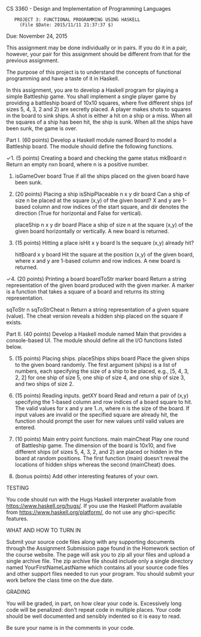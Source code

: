 CS 3360 - Design and Implementation of Programming Languages

	   PROJECT 3: FUNCTIONAL PROGRAMMING USING HASKELL
		 (File $Date: 2015/11/11 21:37:37 $)

Due: November 24, 2015

This assignment may be done individually or in pairs. If you do it in
a pair, however, your pair for this assignment should be different
from that for the previous assignment.

The purpose of this project is to understand the concepts of
functional programming and have a taste of it in Haskell.

In this assignment, you are to develop a Haskell program for playing a
simple Battleship game. You shall implement a single player game by
providing a battleship board of 10x10 squares, where five different
ships (of sizes 5, 4, 3, 2 and 2) are secretly placed. A player makes
shots to squares in the board to sink ships. A shot is either a hit on
a ship or a miss. When all the squares of a ship has been hit, the
ship is sunk. When all the ships have been sunk, the game is over.

Part I. (60 points) Develop a Haskell module named Board to model a
Battleship board. The module should define the following functions.

✓1. (5 points) Creating a board and checking the game status
   mkBoard n
   Return an empty nxn board, where n is a positive number.

  1. isGameOver board
   True if all the ships placed on the given board have been sunk.

2. (20 points) Placing a ship
   isShipPlaceable n x y dir board
   Can a ship of size n be placed at the square (x,y) of the given 
   board? X and y are 1-based column and row indices of the start 
   square, and dir denotes the direction (True for horizontal and
   False for vertical).

   placeShip n x y dir board
   Place a ship of size n at the square (x,y) of the given board
   horizontally or vertically. A new board is returned.

3. (15 points) Hitting a place
   isHit x y board
   Is the sequare (x,y) already hit?

   hitBoard x y board
   Hit the square at the position (x,y) of the given board, where x 
   and y are 1-based column and row indices. A new board is returned.

✓4. (20 points) Printing a board
   boardToStr marker board
   Return a string representation of the given board produced with
   the given marker. A marker is a function that takes a square of
   a board and returns its string representation. 

   sqToStr n
   sqToStrCheat n
   Return a string representation of a given square (value). The cheat
   version reveals a hidden ship placed on the square if exists.

Part II. (40 points) Develop a Haskell module named Main that provides
a console-based UI. The module should define all the I/O functions
listed below.

5. (15 points) Placing ships.
   placeShips ships board
   Place the given ships to the given board randomly. The first 
   argument (ships) is a list of numbers, each specifying the size
   of a ship to be placed, e.g., [5, 4, 3, 2, 2] for one ship of
   size 5, one ship of size 4, and one ship of size 3, and two
   ships of size 2.

6. (15 points) Reading inputs.
   getXY board
   Read and return a pair of (x,y) specifying the 1-based column and 
   row indices of a board square to hit. The valid values for x and y
   are 1..n, where n is the size of the board. If input values are 
   invalid or the specified square are already hit, the function should
   prompt the user for new values until valid values are entered.

7. (10 points) Main entry point functions.
    main
    mainCheat
    Play one round of Battleship game. The dimension of the board is
    10x10, and five different ships (of sizes 5, 4, 3, 2, and 2) are
    placed or hidden in the board at random positions. The first
    function (main) doesn't reveal the locations of hidden ships
    whereas the second (mainCheat) does.

8. (bonus points) Add other interesting features of your own.

TESTING

   You code should run with the Hugs Haskell interpreter available
   from https://www.haskell.org/hugs/. If you use the Haskell Platform
   available from https://www.haskell.org/platform/, do not use any
   ghci-specific features.

WHAT AND HOW TO TURN IN
   
   Submit your source code files along with any supporting documents
   through the Assignment Submission page found in the Homework
   section of the course website. The page will ask you to zip all
   your files and upload a single archive file. The zip archive file
   should include only a single directory named YourFirstNameLastName
   which contains all your source code files and other support files
   needed to run your program. You should submit your work before the
   class time on the due date.

GRADING

   You will be graded, in part, on how clear your code is.
   Excessively long code will be penalized: don't repeat code in
   multiple places. Your code should be well documented and sensibly
   indented so it is easy to read.

   Be sure your name is in the comments in your code.